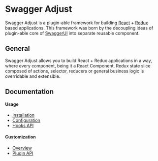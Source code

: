 # Swagger Adjust

Swagger Adjust is a plugin-able framework for building [React](https://reactjs.org/) + [Redux](https://redux.js.org/) based applications.
This framework was born by the decoupling ideas of plugin-able core of [SwaggerUI](https://github.com/swagger-api/swagger-ui) into 
separate reusable component.

## General

Swagger Adjust allows you to build React + Redux applications in a way, where every component, being
it a React Component, Redux state slice composed of actions, selector, reducers or general business
logic is overridable and extensible. 

## Documentation

#### Usage

- [Installation](docs/usage/installation.md)
- [Configuration](docs/usage/configuration.md)
- [Hooks API](docs/usage/hooks-api.md)

#### Customization

- [Overview](docs/customization/overview.md)
- [Plugin API](docs/customization/plugin-api.md)
